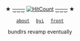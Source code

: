 
<div align="center">
 
★ ~~‿‿‿~~ [![HitCount](https://img.shields.io/endpoint?url=https%3A%2F%2Fhits.dwyl.com%2Flovewired%2Flovewired.json&style=flat-square&label=Views%20%3A&labelColor=%230D1117&color=%230D1117)](http://hits.dwyl.com/lovewired/lovewired) ~~‿‿‿~~ ★

[`about`](https://bundlrs.cc/artists)  [`byi`](https://bundlrs.cc/lesbigay)  [`front`](https://www.fronters.cc/sp/lovewired)

bundlrs revamp eventually
